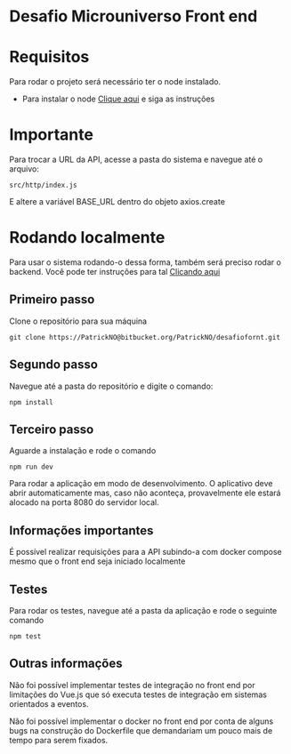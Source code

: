 # Desafio Microuniverso Front end

# Requisitos
Para rodar o projeto será necessário ter o node instalado.

 - Para instalar o node [Clique aqui](https://nodejs.org/en/download/) e siga as instruções
 
# Importante
Para trocar a URL da API, acesse a pasta do sistema e navegue até o arquivo:

    src/http/index.js

E altere a variável BASE_URL dentro do objeto axios.create
 
# Rodando localmente

Para usar o sistema rodando-o dessa forma, também será preciso rodar o backend. Você pode ter instruções para tal  [Clicando aqui](https://bitbucket.org/PatrickNO/desafio/src/)

## Primeiro passo

Clone o repositório para sua máquina

    git clone https://PatrickNO@bitbucket.org/PatrickNO/desafiofornt.git

## Segundo passo

Navegue até a pasta do repositório e digite o comando:

    npm install

## Terceiro passo

Aguarde a instalação e rode o comando

    npm run dev
    
Para rodar a aplicação em modo de desenvolvimento.
O aplicativo deve abrir automaticamente mas, caso não aconteça, provavelmente ele estará alocado na porta 8080 do servidor local.

## Informações importantes
É possível realizar requisições para a API subindo-a com docker compose mesmo que o front end seja iniciado localmente


## Testes
Para rodar os testes, navegue até a pasta da aplicação e rode o seguinte comando

    npm test

## Outras informações

Não foi possível implementar testes de integração no front end por limitações do Vue.js que só executa testes de integração em sistemas orientados a eventos.

Não foi possível implementar o docker no front end por conta de alguns bugs na construção do Dockerfile que demandariam um pouco mais de tempo para serem fixados.
